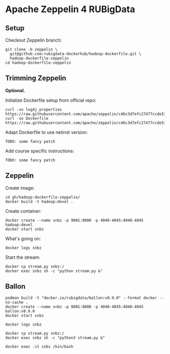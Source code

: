 # Apache Zeppelin 4 RUBigData

## Setup

Checkout Zeppelin branch:

    git clone -b zeppelin \
      git@github.com:rubigdata-dockerhub/hadoop-dockerfile.git \
      hadoop-dockerfile-zeppelin
    cd hadoop-dockerfile-zeppelin

## Trimming Zeppelin

__Optional.__

Initialize Dockerfile setup from official repo:

    curl -so log4j.properties https://raw.githubusercontent.com/apache/zeppelin/c46c3d7efc27477ccde53893b0ef0c394f6fe44d/scripts/docker/zeppelin/bin/log4j.properties
    curl -so Dockerfile https://raw.githubusercontent.com/apache/zeppelin/c46c3d7efc27477ccde53893b0ef0c394f6fe44d/scripts/docker/zeppelin/bin/Dockerfile

Adapt Dockerfile to use netinst version:

    TODO: some fancy patch    

Add course specific instructions:

    TODO: some fancy patch    

## Zeppelin

Create image:

    cd gh/hadoop-dockerfile-zeppelin/
    docker build -t hadoop:devel .

Create container:

    docker create --name snbz -p 9001:8080 -p 4040-4045:4040-4045 hadoop:devel
    docker start snbz
   
What's going on:

    docker logs snbz

Start the stream:

    docker cp stream.py snbz:/
    docker exec snbz sh -c "python stream.py &"

## Ballon

    podman build -t "docker.io/rubigdata/ballon:v0.9.0" --format docker --no-cache .
    docker create --name snbz -p 9001:8080 -p 4040-4045:4040-4045 ballon:v0.9.0
    docker start snbz

    docker logs snbz

    docker cp stream.py snbz:/
    docker exec snbz sh -c "python3 stream.py &"

    docker exec -it snbz /bin/bash
